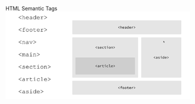 
HTML Semantic Tags
![alt text](https://github.com/Imgopz/HTLMCSS/blob/master/images/symantic%20tag.PNG)
